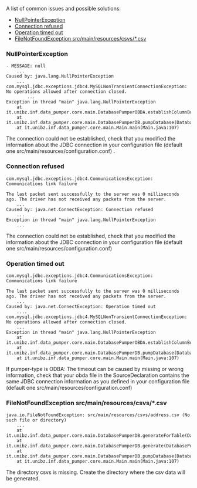 A list of common issues and possible solutions:

- [NullPointerException](#nullpointerexception)
- [Connection refused](#connection-refused)
- [Operation timed out](#operation-timed-out)
- [FileNotFoundException src/main/resources/csvs/*.csv](#filenotfoundexception-src-main-resources-csvs--csv)

### NullPointerException

```
- MESSAGE: null
	...
Caused by: java.lang.NullPointerException
	... 
com.mysql.jdbc.exceptions.jdbc4.MySQLNonTransientConnectionException: No operations allowed after connection closed.
        ...
Exception in thread "main" java.lang.NullPointerException
	at it.unibz.inf.data_pumper.core.main.DatabasePumperOBDA.establishColumnBounds(DatabasePumperOBDA.java:96)
	at it.unibz.inf.data_pumper.core.main.DatabasePumperDB.pumpDatabase(DatabasePumperDB.java:81)
	at it.unibz.inf.data_pumper.core.main.Main.main(Main.java:107)
```

The connection could not be established, check that you modified the information about the JDBC connection in your configuration file  (default one src/main/resources/configuration.conf) .

### Connection refused

```
com.mysql.jdbc.exceptions.jdbc4.CommunicationsException: Communications link failure

The last packet sent successfully to the server was 0 milliseconds ago. The driver has not received any packets from the server.
	...
Caused by: java.net.ConnectException: Connection refused
	... 
Exception in thread "main" java.lang.NullPointerException
	...
```

The connection could not be established, check that you modified the information about the JDBC connection in your configuration file  (default one src/main/resources/configuration.conf) 

### Operation timed out

```
com.mysql.jdbc.exceptions.jdbc4.CommunicationsException: Communications link failure

The last packet sent successfully to the server was 0 milliseconds ago. The driver has not received any packets from the server.
	...
Caused by: java.net.ConnectException: Operation timed out
	....
com.mysql.jdbc.exceptions.jdbc4.MySQLNonTransientConnectionException: No operations allowed after connection closed.
	...
Exception in thread "main" java.lang.NullPointerException
	at it.unibz.inf.data_pumper.core.main.DatabasePumperOBDA.establishColumnBounds(DatabasePumperOBDA.java:96)
	at it.unibz.inf.data_pumper.core.main.DatabasePumperDB.pumpDatabase(DatabasePumperDB.java:81)
	at it.unibz.inf.data_pumper.core.main.Main.main(Main.java:107)
```

If pumper-type is ODBA: The timeout can be caused by missing or wrong information, check that your obda file in the SourceDeclaration  contains the same JDBC connection information as you defined in your configuration file (default one src/main/resources/configuration.conf)  

###  FileNotFoundException src/main/resources/csvs/*.csv 

```
java.io.FileNotFoundException: src/main/resources/csvs/address.csv (No such file or directory)
	...
	at it.unibz.inf.data_pumper.core.main.DatabasePumperDB.generateForTable(DatabasePumperDB.java:138)
	at it.unibz.inf.data_pumper.core.main.DatabasePumperDB.generate(DatabasePumperDB.java:189)
	at it.unibz.inf.data_pumper.core.main.DatabasePumperDB.pumpDatabase(DatabasePumperDB.java:98)
	at it.unibz.inf.data_pumper.core.main.Main.main(Main.java:107)
```
The directory csvs is missing. Create the directory where the csv data will be generated.